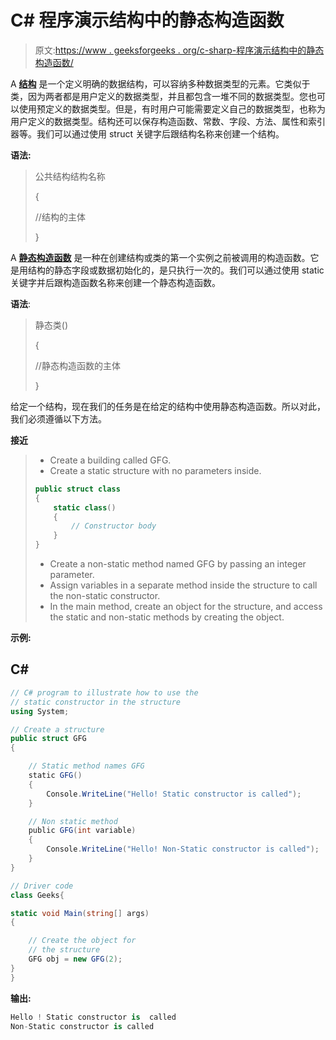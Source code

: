 # C# 程序演示结构中的静态构造函数

> 原文:[https://www . geeksforgeeks . org/c-sharp-程序演示结构中的静态构造函数/](https://www.geeksforgeeks.org/c-sharp-program-to-demonstrate-the-static-constructor-in-the-structure/)

A [**结构**](https://www.geeksforgeeks.org/c-sharp-structures-set-1/) 是一个定义明确的数据结构，可以容纳多种数据类型的元素。它类似于类，因为两者都是用户定义的数据类型，并且都包含一堆不同的数据类型。您也可以使用预定义的数据类型。但是，有时用户可能需要定义自己的数据类型，也称为用户定义的数据类型。结构还可以保存构造函数、常数、字段、方法、属性和索引器等。我们可以通过使用 struct 关键字后跟结构名称来创建一个结构。

**语法:**

> 公共结构结构名称
> 
> {
> 
> //结构的主体
> 
> }

A [**静态构造函数**](https://www.geeksforgeeks.org/c-sharp-constructors/) 是一种在创建结构或类的第一个实例之前被调用的构造函数。它是用结构的静态字段或数据初始化的，是只执行一次的。我们可以通过使用 static 关键字并后跟构造函数名称来创建一个静态构造函数。

**语法**:

> 静态类()
> 
> {
> 
> //静态构造函数的主体
> 
> }

给定一个结构，现在我们的任务是在给定的结构中使用静态构造函数。所以对此，我们必须遵循以下方法。

**接近**

> *   Create a building called GFG.
> *   Create a static structure with no parameters inside.
> 
> ```cs
> public struct class
> {
>     static class()
>     {
>         // Constructor body
>     }
> }
> ```
> 
> *   Create a non-static method named GFG by passing an integer parameter.
> *   Assign variables in a separate method inside the structure to call the non-static constructor.
> *   In the main method, create an object for the structure, and access the static and non-static methods by creating the object.

**示例:**

## C#

```cs
// C# program to illustrate how to use the 
// static constructor in the structure
using System;

// Create a structure
public struct GFG
{

    // Static method names GFG
    static GFG()
    {
        Console.WriteLine("Hello! Static constructor is called");
    }

    // Non static method
    public GFG(int variable)
    {
        Console.WriteLine("Hello! Non-Static constructor is called");
    }
}

// Driver code
class Geeks{

static void Main(string[] args)
{

    // Create the object for 
    // the structure 
    GFG obj = new GFG(2);
}
}
```

**输出:**

```cs
Hello ! Static constructor is  called
Non-Static constructor is called
```